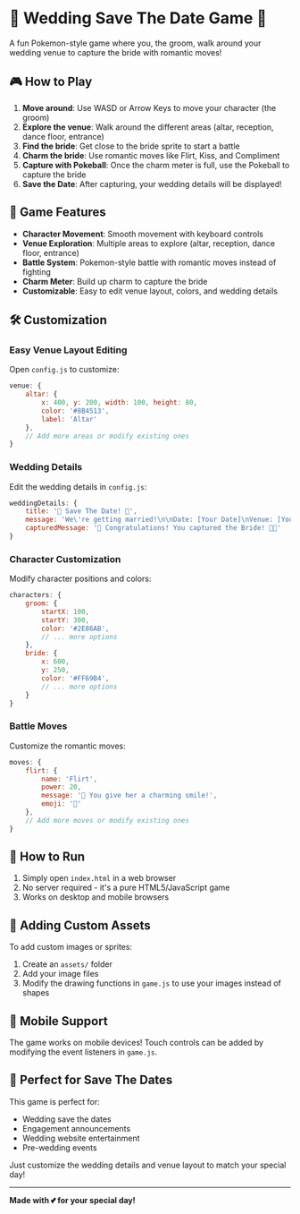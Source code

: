 # 💒 Wedding Save The Date Game 💒

A fun Pokemon-style game where you, the groom, walk around your wedding venue to capture the bride with romantic moves!

## 🎮 How to Play

1. **Move around**: Use WASD or Arrow Keys to move your character (the groom)
2. **Explore the venue**: Walk around the different areas (altar, reception, dance floor, entrance)
3. **Find the bride**: Get close to the bride sprite to start a battle
4. **Charm the bride**: Use romantic moves like Flirt, Kiss, and Compliment
5. **Capture with Pokeball**: Once the charm meter is full, use the Pokeball to capture the bride
6. **Save the Date**: After capturing, your wedding details will be displayed!

## 🎯 Game Features

- **Character Movement**: Smooth movement with keyboard controls
- **Venue Exploration**: Multiple areas to explore (altar, reception, dance floor, entrance)
- **Battle System**: Pokemon-style battle with romantic moves instead of fighting
- **Charm Meter**: Build up charm to capture the bride
- **Customizable**: Easy to edit venue layout, colors, and wedding details

## 🛠️ Customization

### Easy Venue Layout Editing

Open `config.js` to customize:

```javascript
venue: {
    altar: { 
        x: 400, y: 200, width: 100, height: 80, 
        color: '#8B4513', 
        label: 'Altar' 
    },
    // Add more areas or modify existing ones
}
```

### Wedding Details

Edit the wedding details in `config.js`:

```javascript
weddingDetails: {
    title: '💒 Save The Date! 💒',
    message: 'We\'re getting married!\n\nDate: [Your Date]\nVenue: [Your Venue]\nTime: [Your Time]',
    capturedMessage: '🎉 Congratulations! You captured the Bride! 💒💕'
}
```

### Character Customization

Modify character positions and colors:

```javascript
characters: {
    groom: {
        startX: 100,
        startY: 300,
        color: '#2E86AB',
        // ... more options
    },
    bride: {
        x: 600,
        y: 250,
        color: '#FF69B4',
        // ... more options
    }
}
```

### Battle Moves

Customize the romantic moves:

```javascript
moves: {
    flirt: { 
        name: 'Flirt', 
        power: 20, 
        message: '💋 You give her a charming smile!',
        emoji: '💋'
    },
    // Add more moves or modify existing ones
}
```

## 🚀 How to Run

1. Simply open `index.html` in a web browser
2. No server required - it's a pure HTML5/JavaScript game
3. Works on desktop and mobile browsers

## 🎨 Adding Custom Assets

To add custom images or sprites:

1. Create an `assets/` folder
2. Add your image files
3. Modify the drawing functions in `game.js` to use your images instead of shapes

## 📱 Mobile Support

The game works on mobile devices! Touch controls can be added by modifying the event listeners in `game.js`.

## 💝 Perfect for Save The Dates

This game is perfect for:
- Wedding save the dates
- Engagement announcements
- Wedding website entertainment
- Pre-wedding events

Just customize the wedding details and venue layout to match your special day!

---

**Made with 💕 for your special day!** 